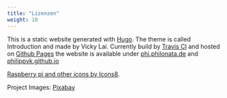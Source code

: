 ```yaml
---
title: "Lizenzen"
weight: 10
---
```


This is a static website generated with [Hugo](https://gohugo.io). The theme is called Introduction and made by Vicky Lai. Currently build by [Travis CI](https://travis-ci.org/) and hosted on [Github Pages](https://pages.github.com/) the website is available under [phi.philonata.de](https://phi.philonata.de) and [philippvk.github.io](https://philippvk.github.io)

<a href="https://icons8.com/web-app/11673/Raspberry-Pi">Raspberry pi and other icons by Icons8</a>.

Project Images: [Pixabay](https://pixabay.com)
